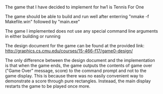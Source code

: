The game that I have decided to implement for hw1 is Tennis For One

The game should be able to build and run well after enterring "nmake -f Makefile.win" followed by "main.exe"

The game I implemented does not use any special command line arguments in either building or running

The design document for the game can be found at the provided link:
  http://graphics.cs.cmu.edu/courses/15-466-f17/game0-design/

The only difference between the design document and the implementation is that when the game ends,
  the game outputs the contents of game over ("Game Over" message, score) to the command prompt and
  not to the game display. This is because there was no easily convenient way to demonstrate a score
  through pure rectangles. Insteaad, the main display restarts the game to be played once more.